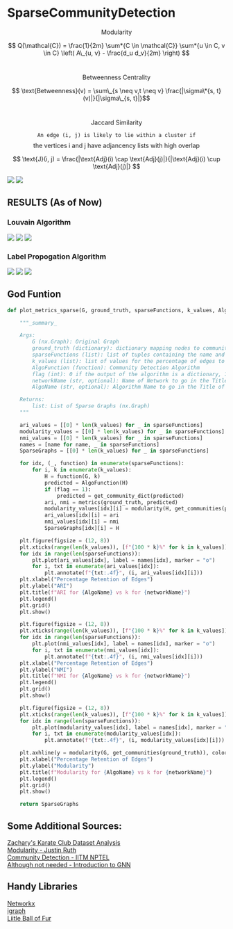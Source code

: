 # SparseCommunityDetection

$$ \text{Modularity} $$

$$ Q(\mathcal{C}) = \frac{1}{2m} \sum*{C \in \mathcal{C}} \sum*{u \in C, v \in C} \left( A\_{u, v} - \frac{d_u d_v}{2m} \right) $$ <br>

$$ \text{Betweenness Centrality} $$

$$ \text{Betweenness}(v) = \sum\_{s \neq v,t \neq v} \frac{|\sigma\*{s, t}(v)|}{|\sigma\_{s, t}|}$$ <br>

$$ \text{Jaccard Similarity} $$

$$ \texttt{An edge (i, j) is likely to lie within a cluster if} $$
$$ \text{the vertices i and j have adjancency lists with high overlap} $$

$$ \text{J}(i, j) = \frac{|\text{Adj}(i) \cap \text{Adj}(j)|}{|\text{Adj}(i) \cup \text{Adj}(j)|} $$

![](https://github.com/guntas-13/CS328-SparseCommunityDetection/blob/main/Media/KarateGraph.png)
![](https://github.com/guntas-13/CS328-SparseCommunityDetection/blob/main/Media/Karate.gif)

## RESULTS (As of Now)

### Louvain Algorithm

![](https://github.com/guntas-13/CS328-SparseCommunityDetection/blob/main/Media/DBLP_ARI.png)
![](https://github.com/guntas-13/CS328-SparseCommunityDetection/blob/main/Media/DBLP_NMI.png)
![](https://github.com/guntas-13/CS328-SparseCommunityDetection/blob/main/Media/DBLP_Mod.png)

### Label Propogation Algorithm

![](https://github.com/guntas-13/CS328-SparseCommunityDetection/blob/main/Media/DBLP_ARI_LPA.png)
![](https://github.com/guntas-13/CS328-SparseCommunityDetection/blob/main/Media/DBLP_NMI_LPA.png)
![](https://github.com/guntas-13/CS328-SparseCommunityDetection/blob/main/Media/DBLP_Mod_LPA.png)

## God Funtion

```python
def plot_metrics_sparse(G, ground_truth, sparseFunctions, k_values, AlgoFunction, flag, networkName = None, AlgoName = None):

    """_summary_

    Args:
        G (nx.Graph): Original Graph
        ground_truth (dictionary): dictionary mapping nodes to communities
        sparseFunctions (list): list of tuples containing the name and the function to generate the sparse graph
        k_values (list): list of values for the percentage of edges to retain
        AlgoFunction (function): Community Detection Algorithm
        flag (int): 0 if the output of the algorithm is a dictionary, 1 if the output is a list of communities
        networkName (str, optional): Name of Network to go in the Title of the Plots. Defaults to None.
        AlgoName (str, optional): Algorithm Name to go in the Title of the Plots. Defaults to None.

    Returns:
        list: List of Sparse Graphs (nx.Graph)
    """

    ari_values = [[0] * len(k_values) for _ in sparseFunctions]
    modularity_values = [[0] * len(k_values) for _ in sparseFunctions]
    nmi_values = [[0] * len(k_values) for _ in sparseFunctions]
    names = [name for name, _ in sparseFunctions]
    SparseGraphs = [[0] * len(k_values) for _ in sparseFunctions]

    for idx, (_, function) in enumerate(sparseFunctions):
        for i, k in enumerate(k_values):
            H = function(G, k)
            predicted = AlgoFunction(H)
            if (flag == 1):
                predicted = get_community_dict(predicted)
            ari, nmi = metrics(ground_truth, predicted)
            modularity_values[idx][i] = modularity(H, get_communities(predicted))
            ari_values[idx][i] = ari
            nmi_values[idx][i] = nmi
            SparseGraphs[idx][i] = H

    plt.figure(figsize = (12, 8))
    plt.xticks(range(len(k_values)), [f"{100 * k}%" for k in k_values])
    for idx in range(len(sparseFunctions)):
        plt.plot(ari_values[idx], label = names[idx], marker = "o")
        for i, txt in enumerate(ari_values[idx]):
            plt.annotate(f"{txt:.4f}", (i, ari_values[idx][i]))
    plt.xlabel("Percentage Retention of Edges")
    plt.ylabel("ARI")
    plt.title(f"ARI for {AlgoName} vs k for {networkName}")
    plt.legend()
    plt.grid()
    plt.show()

    plt.figure(figsize = (12, 8))
    plt.xticks(range(len(k_values)), [f"{100 * k}%" for k in k_values])
    for idx in range(len(sparseFunctions)):
        plt.plot(nmi_values[idx], label = names[idx], marker = "o")
        for i, txt in enumerate(nmi_values[idx]):
            plt.annotate(f"{txt:.4f}", (i, nmi_values[idx][i]))
    plt.xlabel("Percentage Retention of Edges")
    plt.ylabel("NMI")
    plt.title(f"NMI for {AlgoName} vs k for {networkName}")
    plt.legend()
    plt.grid()
    plt.show()

    plt.figure(figsize = (12, 8))
    plt.xticks(range(len(k_values)), [f"{100 * k}%" for k in k_values])
    for idx in range(len(sparseFunctions)):
        plt.plot(modularity_values[idx], label = names[idx], marker = "o")
        for i, txt in enumerate(modularity_values[idx]):
            plt.annotate(f"{txt:.4f}", (i, modularity_values[idx][i]))

    plt.axhline(y = modularity(G, get_communities(ground_truth)), color = "black", linestyle = "--", label = "Original Graph")
    plt.xlabel("Percentage Retention of Edges")
    plt.ylabel("Modularity")
    plt.title(f"Modularity for {AlgoName} vs k for {networkName}")
    plt.legend()
    plt.grid()
    plt.show()

    return SparseGraphs

```

## Some Additional Sources:

[Zachary's Karate Club Dataset Analysis](https://www.youtube.com/watch?v=uE2U4QHYmNE) <br>
[Modularity - Justin Ruth](https://www.youtube.com/watch?v=lRX5CvK3JpY) <br>
[Community Detection - IITM NPTEL](https://www.youtube.com/watch?v=Jck7WTLQxM8) <br>
[Although not needed - Introduction to GNN](https://distill.pub/2021/gnn-intro/)<br>

## Handy Libraries

[Networkx](https://networkx.org/documentation/stable/reference/index.html)<br>
[igraph](https://python.igraph.org/en/stable/analysis.html#clustering)<br>
[Liitle Ball of Fur](https://little-ball-of-fur.readthedocs.io/en/latest/index.html)
